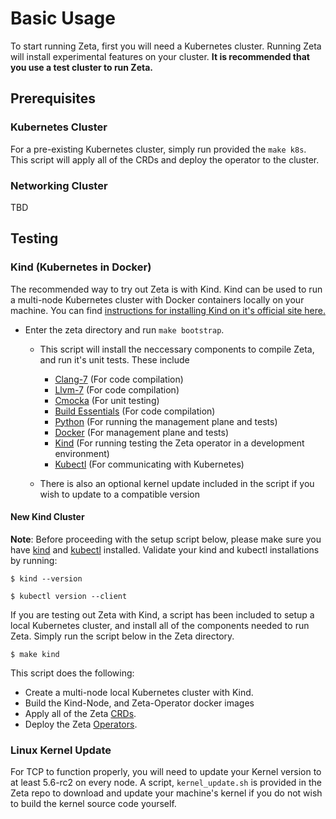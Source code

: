 # Basic Usage

To start running Zeta, first you will need a Kubernetes cluster. Running Zeta will  install experimental features on your cluster. **It is recommended that you use a test cluster to run Zeta.**

## Prerequisites

### Kubernetes Cluster

For a pre-existing Kubernetes cluster, simply run provided the ```make k8s```.
This script will apply all of the CRDs and deploy the operator to the cluster.

### Networking Cluster

TBD

## Testing

### Kind (Kubernetes in Docker)

The recommended way to try out Zeta is with Kind.
Kind can be used to run a multi-node Kubernetes cluster with Docker containers locally on your machine.
You can find [instructions for installing Kind on it's official site here.](https://kind.sigs.k8s.io/docs/user/quick-start/)

* Enter the zeta directory and run ```make bootstrap```.
    * This script will install the neccessary components to compile Zeta, and run it's unit tests. These include
        * [Clang-7](https://clang.llvm.org) (For code compilation)
        * [Llvm-7](https://llvm.org) (For code compilation)
         * [Cmocka](https://cmocka.org) (For unit testing)
        * [Build Essentials](https://packages.ubuntu.com/xenial/build-essential) (For code compilation)
        * [Python](https://www.python.org) (For running the management plane and tests)
        * [Docker](https://www.docker.com) (For management plane and tests)
        * [Kind](https://kind.sigs.k8s.io) (For running testing the Zeta operator in a development environment)
        * [Kubectl](https://kubectl.docs.kubernetes.io) (For communicating with Kubernetes)

    * There is also an optional kernel update included in the script if you wish to update to a compatible version

#### New Kind Cluster
**Note**: Before proceeding with the setup script below, please make sure you have [kind](https://kind.sigs.k8s.io/docs/user/quick-start/) and [kubectl](https://kubernetes.io/docs/tasks/tools/install-kubectl/) installed.
Validate your kind and kubectl installations by running:

```
$ kind --version

$ kubectl version --client
```

If you are testing out Zeta with Kind, a script has been included to setup a local Kubernetes cluster, and install all of the components needed to run Zeta.
Simply run the script below in the Zeta directory.

```
$ make kind
```

This script does the following:

* Create a multi-node local Kubernetes cluster with Kind.
* Build the Kind-Node, and Zeta-Operator docker images
* Apply all of the Zeta [CRDs](https://kubernetes.io/docs/concepts/extend-kubernetes/api-extension/custom-resources/).
* Deploy the Zeta [Operators](https://kubernetes.io/docs/concepts/extend-kubernetes/operator/).

### Linux Kernel Update

For TCP to function properly, you will need to update your Kernel version to at least 5.6-rc2 on every node. A script, ```kernel_update.sh``` is provided in the Zeta repo to download and update your machine's kernel if you do not wish to build the kernel source code yourself.
